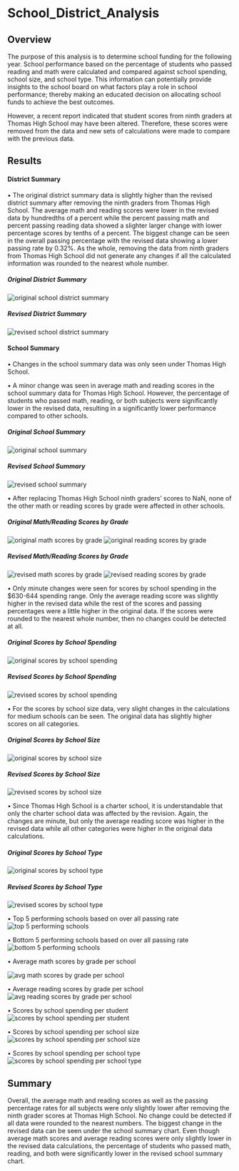 # School_District_Analysis

## Overview
The purpose of this analysis is to determine school funding for the following year. School performance based on the percentage of students who passed reading and math were calculated and compared against school spending, school size, and school type. This information can potentially provide insights to the school board on what factors play a role in school performance; thereby making an educated decision on allocating school funds to achieve the best outcomes.

However, a recent report indicated that student scores from ninth graders at Thomas High School may have been altered. Therefore, these scores were removed from the data and new sets of calculations were made to compare with the previous data.

## Results
#### District Summary
•	The original district summary data is slightly higher than the revised district summary after removing the ninth graders from Thomas High School.  The average math and reading scores were lower in the revised data by hundredths of a percent while the percent passing math and percent passing reading data showed a slighter larger change with lower percentage scores by tenths of a percent. The biggest change can be seen in the overall passing percentage with the revised data showing a lower passing rate by 0.32%. As the whole, removing the data from ninth graders from Thomas High School did not generate any changes if all the calculated information was rounded to the nearest whole number.

##### Original District Summary
![original school district summary](https://user-images.githubusercontent.com/89353378/137559230-2b970faa-6b91-4746-b7cf-203a40199f85.png)

##### Revised District Summary
![revised school district summary](https://user-images.githubusercontent.com/89353378/137559408-5d9c9973-73ad-46f6-a9ec-6928ce72148e.PNG)


#### School Summary
•	Changes in the school summary data was only seen under Thomas High School.

•	A minor change was seen in average math and reading scores in the school summary data for Thomas High School.  However, the percentage of students who passed math, reading, or both subjects were significantly lower in the revised data, resulting in a significantly lower performance compared to other schools.

##### Original School Summary
![original school summary](https://user-images.githubusercontent.com/89353378/137561631-5349af76-ce32-49c2-9a96-a4bedcbfe492.PNG)

##### Revised School Summary
![revised school summary](https://user-images.githubusercontent.com/89353378/137561653-beb164c3-6e66-4e84-a60c-669965001869.PNG)

•	After replacing Thomas High School ninth graders’ scores to NaN, none of the other math or reading scores by grade were affected in other schools.

##### Original Math/Reading Scores by Grade
![original math scores by grade](https://user-images.githubusercontent.com/89353378/137566397-02c3fb09-1e04-40ff-a8e4-016ee7d040fa.PNG)
![original reading scores by grade](https://user-images.githubusercontent.com/89353378/137566401-2319e0c1-20b2-4cb6-a36f-16a0a88928d0.PNG)

##### Revised Math/Reading Scores by Grade
![revised math scores by grade](https://user-images.githubusercontent.com/89353378/137566472-68950d28-c2c3-4ce0-997e-c274e20f3baa.PNG)
![revised reading scores by grade](https://user-images.githubusercontent.com/89353378/137566485-4fb93bed-fce4-4bd4-b826-6138658d5d77.PNG)

•	Only minute changes were seen for scores by school spending in the $630-644 spending range. Only the average reading score was slightly higher in the revised data while the rest of the scores and passing percentages were a little higher in the original data. If the scores were rounded to the nearest whole number, then no changes could be detected at all.

##### Original Scores by School Spending
![original scores by school spending](https://user-images.githubusercontent.com/89353378/137566746-ac765920-9524-48b8-bd97-39811b9bc9d4.PNG)

##### Revised Scores by School Spending
![revised scores by school spending](https://user-images.githubusercontent.com/89353378/137566750-82ffba42-83d2-4ae6-aa23-b7799441389d.PNG)

•	For the scores by school size data, very slight changes in the calculations for medium schools can be seen. The original data has slightly higher scores on all categories.

##### Original Scores by School Size
![original scores by school size](https://user-images.githubusercontent.com/89353378/137567054-8079c17c-20b5-484d-b763-c13298e0a3f1.PNG)

##### Revised Scores by School Size
![revised scores by school size](https://user-images.githubusercontent.com/89353378/137567066-8b93faf4-a561-42e4-8270-dc78e5a38847.PNG)


•	Since Thomas High School is a charter school, it is understandable that only the charter school data was affected by the revision. Again, the changes are minute, but only the average reading score was higher in the revised data while all other categories were higher in the original data calculations.

##### Original Scores by School Type
![original scores by school type](https://user-images.githubusercontent.com/89353378/137567225-7128aa4e-5578-45d3-a894-0aaa80927d29.PNG)

##### Revised Scores by School Type
![revised scores by school type](https://user-images.githubusercontent.com/89353378/137567244-10a01c72-c481-4564-b64b-de8d3ac9d327.PNG)



•	Top 5 performing schools based on over all passing rate
![top 5 performing schools](https://user-images.githubusercontent.com/89353378/138510061-3065c60a-6a45-4b42-8593-1a66257d80b1.png)


•	Bottom 5 performing schools based on over all passing rate
![bottom 5 performing schools](https://user-images.githubusercontent.com/89353378/138510109-80b8a450-73a6-4526-8423-adfbf9167ddc.png)


•	Average math scores by grade per school

![avg math scores by grade per school](https://user-images.githubusercontent.com/89353378/138511161-322275a7-e8aa-4cea-9fdd-b45374df536f.png)


•	Average reading scores by grade per school
![avg reading scores by grade per school](https://user-images.githubusercontent.com/89353378/138510705-3b78373a-dd6b-4c01-a0d9-c7f630631d4e.png)


•	Scores by school spending per student
![scores by school spending per student](https://user-images.githubusercontent.com/89353378/138510763-526a0c09-698b-457f-8a06-4fea57e1c510.png)


•	Scores by school spending per school size
![scores by school spending per school size](https://user-images.githubusercontent.com/89353378/138510802-d8554792-1f8b-4f35-be30-2d99d4442673.png)


•	Scores by school spending per school type
![scores by school spending per school type](https://user-images.githubusercontent.com/89353378/138510869-8958f356-bf55-48a2-b7b7-476853cf8528.png)


## Summary

Overall, the average math and reading scores as well as the passing percentage rates for all subjects were only slightly lower after removing the ninth grader scores at Thomas High School.  No change could be detected if all data were rounded to the nearest numbers. The biggest change in the revised data can be seen under the school summary chart. Even though average math scores and average reading scores were only slightly lower in the revised data calculations, the percentage of students who passed math, reading, and both were significantly lower in the revised school summary chart.
